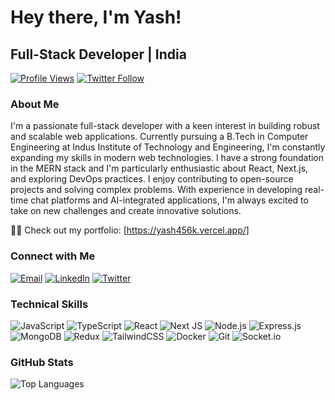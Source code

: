 # Hey there, I'm Yash!

## Full-Stack Developer | India

[![Profile Views](https://komarev.com/ghpvc/?username=yash456k&label=Profile%20views&color=0e75b6&style=flat)](https://github.com/yash456k)
[![Twitter Follow](https://img.shields.io/twitter/follow/yash654k?style=social)](https://twitter.com/yash654k)

### About Me

I'm a passionate full-stack developer with a keen interest in building robust and scalable web applications. Currently pursuing a B.Tech in Computer Engineering at Indus Institute of Technology and Engineering, I'm constantly expanding my skills in modern web technologies. I have a strong foundation in the MERN stack and I'm particularly enthusiastic about React, Next.js, and exploring DevOps practices. I enjoy contributing to open-source projects and solving complex problems. With experience in developing real-time chat platforms and AI-integrated applications, I'm always excited to take on new challenges and create innovative solutions.

👨‍💻 Check out my portfolio: [https://yash456k.vercel.app/]


### Connect with Me

[![Email](https://img.shields.io/badge/Email-D14836?style=for-the-badge&logo=gmail&logoColor=white)](mailto:yashkhambhatta456@gmail.com)
[![LinkedIn](https://img.shields.io/badge/linkedin-%230077B5.svg?style=for-the-badge&logo=linkedin&logoColor=white)](https://www.linkedin.com/in/yash-khambhatta/)
[![Twitter](https://img.shields.io/badge/Twitter-%231DA1F2.svg?style=for-the-badge&logo=Twitter&logoColor=white)](https://twitter.com/yash654k)

### Technical Skills

![JavaScript](https://img.shields.io/badge/javascript-%23323330.svg?style=for-the-badge&logo=javascript&logoColor=%23F7DF1E)
![TypeScript](https://img.shields.io/badge/typescript-%23007ACC.svg?style=for-the-badge&logo=typescript&logoColor=white)
![React](https://img.shields.io/badge/react-%2320232a.svg?style=for-the-badge&logo=react&logoColor=%2361DAFB)
![Next JS](https://img.shields.io/badge/Next-black?style=for-the-badge&logo=next.js&logoColor=white)
![Node.js](https://img.shields.io/badge/node.js-6DA55F?style=for-the-badge&logo=node.js&logoColor=white)
![Express.js](https://img.shields.io/badge/express.js-%23404d59.svg?style=for-the-badge&logo=express&logoColor=%2361DAFB)
![MongoDB](https://img.shields.io/badge/MongoDB-%234ea94b.svg?style=for-the-badge&logo=mongodb&logoColor=white)
![Redux](https://img.shields.io/badge/redux-%23593d88.svg?style=for-the-badge&logo=redux&logoColor=white)
![TailwindCSS](https://img.shields.io/badge/tailwindcss-%2338B2AC.svg?style=for-the-badge&logo=tailwind-css&logoColor=white)
![Docker](https://img.shields.io/badge/docker-%230db7ed.svg?style=for-the-badge&logo=docker&logoColor=white)
![Git](https://img.shields.io/badge/git-%23F05033.svg?style=for-the-badge&logo=git&logoColor=white)
![Socket.io](https://img.shields.io/badge/Socket.io-black?style=for-the-badge&logo=socket.io&badgeColor=010101)



### GitHub Stats

![Top Languages](https://github-readme-stats.vercel.app/api/top-langs?username=yash456k&show_icons=true&locale=en&layout=compact)
